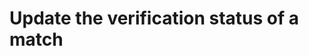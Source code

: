 #  Update the verification status of a match

<api-endpoint openapi-path="../../../api-specs/swagger-otr-api.json" method="PATCH" endpoint="/api/v1/matches/{id}/verification-status"/>